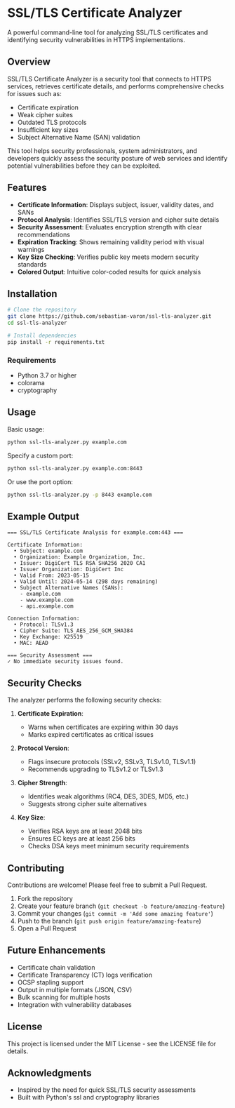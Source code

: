 # SSL/TLS Certificate Analyzer

A powerful command-line tool for analyzing SSL/TLS certificates and identifying security vulnerabilities in HTTPS implementations.

## Overview

SSL/TLS Certificate Analyzer is a security tool that connects to HTTPS services, retrieves certificate details, and performs comprehensive checks for issues such as:

- Certificate expiration
- Weak cipher suites
- Outdated TLS protocols
- Insufficient key sizes
- Subject Alternative Name (SAN) validation

This tool helps security professionals, system administrators, and developers quickly assess the security posture of web services and identify potential vulnerabilities before they can be exploited.

## Features

- **Certificate Information**: Displays subject, issuer, validity dates, and SANs
- **Protocol Analysis**: Identifies SSL/TLS version and cipher suite details
- **Security Assessment**: Evaluates encryption strength with clear recommendations
- **Expiration Tracking**: Shows remaining validity period with visual warnings
- **Key Size Checking**: Verifies public key meets modern security standards
- **Colored Output**: Intuitive color-coded results for quick analysis

## Installation

```bash
# Clone the repository
git clone https://github.com/sebastian-varon/ssl-tls-analyzer.git
cd ssl-tls-analyzer

# Install dependencies
pip install -r requirements.txt
```

### Requirements

- Python 3.7 or higher
- colorama
- cryptography

## Usage

Basic usage:

```bash
python ssl-tls-analyzer.py example.com
```

Specify a custom port:

```bash
python ssl-tls-analyzer.py example.com:8443
```

Or use the port option:

```bash
python ssl-tls-analyzer.py -p 8443 example.com
```

## Example Output

```
=== SSL/TLS Certificate Analysis for example.com:443 ===

Certificate Information:
  • Subject: example.com
  • Organization: Example Organization, Inc.
  • Issuer: DigiCert TLS RSA SHA256 2020 CA1
  • Issuer Organization: DigiCert Inc
  • Valid From: 2023-05-15
  • Valid Until: 2024-05-14 (298 days remaining)
  • Subject Alternative Names (SANs):
    - example.com
    - www.example.com
    - api.example.com

Connection Information:
  • Protocol: TLSv1.3
  • Cipher Suite: TLS_AES_256_GCM_SHA384
  • Key Exchange: X25519
  • MAC: AEAD

=== Security Assessment ===
✓ No immediate security issues found.
```

## Security Checks

The analyzer performs the following security checks:

1. **Certificate Expiration**:
   - Warns when certificates are expiring within 30 days
   - Marks expired certificates as critical issues

2. **Protocol Version**:
   - Flags insecure protocols (SSLv2, SSLv3, TLSv1.0, TLSv1.1)
   - Recommends upgrading to TLSv1.2 or TLSv1.3

3. **Cipher Strength**:
   - Identifies weak algorithms (RC4, DES, 3DES, MD5, etc.)
   - Suggests strong cipher suite alternatives

4. **Key Size**:
   - Verifies RSA keys are at least 2048 bits
   - Ensures EC keys are at least 256 bits
   - Checks DSA keys meet minimum security requirements

## Contributing

Contributions are welcome! Please feel free to submit a Pull Request.

1. Fork the repository
2. Create your feature branch (`git checkout -b feature/amazing-feature`)
3. Commit your changes (`git commit -m 'Add some amazing feature'`)
4. Push to the branch (`git push origin feature/amazing-feature`)
5. Open a Pull Request

## Future Enhancements

- Certificate chain validation
- Certificate Transparency (CT) logs verification
- OCSP stapling support
- Output in multiple formats (JSON, CSV)
- Bulk scanning for multiple hosts
- Integration with vulnerability databases

## License

This project is licensed under the MIT License - see the LICENSE file for details.

## Acknowledgments

- Inspired by the need for quick SSL/TLS security assessments
- Built with Python's ssl and cryptography libraries
